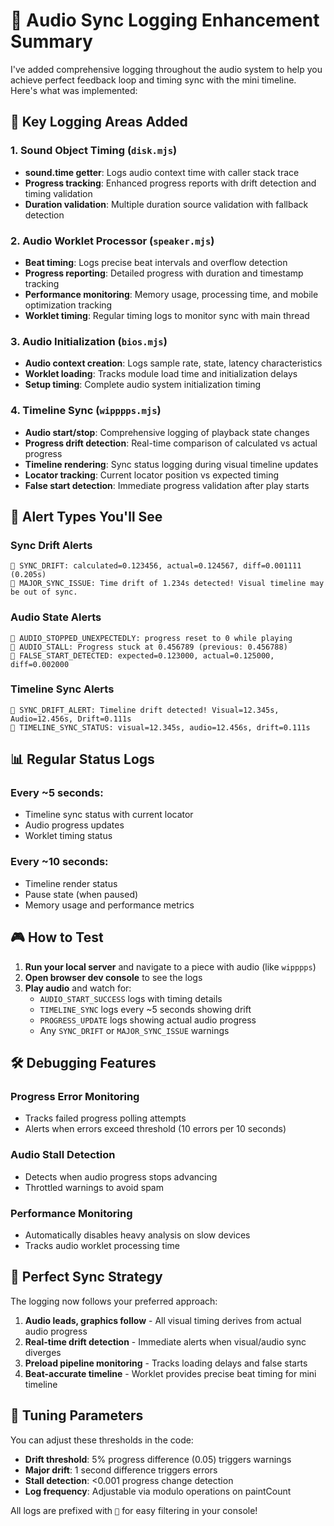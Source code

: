 # 🎵 Audio Sync Logging Enhancement Summary

I've added comprehensive logging throughout the audio system to help you achieve perfect feedback loop and timing sync with the mini timeline. Here's what was implemented:

## 🎯 Key Logging Areas Added

### 1. **Sound Object Timing (`disk.mjs`)**
- **sound.time getter**: Logs audio context time with caller stack trace
- **Progress tracking**: Enhanced progress reports with drift detection and timing validation
- **Duration validation**: Multiple duration source validation with fallback detection

### 2. **Audio Worklet Processor (`speaker.mjs`)**
- **Beat timing**: Logs precise beat intervals and overflow detection
- **Progress reporting**: Detailed progress with duration and timestamp tracking
- **Performance monitoring**: Memory usage, processing time, and mobile optimization tracking
- **Worklet timing**: Regular timing logs to monitor sync with main thread

### 3. **Audio Initialization (`bios.mjs`)**
- **Audio context creation**: Logs sample rate, state, latency characteristics
- **Worklet loading**: Tracks module load time and initialization delays
- **Setup timing**: Complete audio system initialization timing

### 4. **Timeline Sync (`wipppps.mjs`)**
- **Audio start/stop**: Comprehensive logging of playback state changes
- **Progress drift detection**: Real-time comparison of calculated vs actual progress
- **Timeline rendering**: Sync status logging during visual timeline updates
- **Locator tracking**: Current locator position vs expected timing
- **False start detection**: Immediate progress validation after play starts

## 🚨 Alert Types You'll See

### **Sync Drift Alerts**
```
🎵 SYNC_DRIFT: calculated=0.123456, actual=0.124567, diff=0.001111 (0.205s)
🎵 MAJOR_SYNC_ISSUE: Time drift of 1.234s detected! Visual timeline may be out of sync.
```

### **Audio State Alerts**
```
🎵 AUDIO_STOPPED_UNEXPECTEDLY: progress reset to 0 while playing
🎵 AUDIO_STALL: Progress stuck at 0.456789 (previous: 0.456788)
🎵 FALSE_START_DETECTED: expected=0.123000, actual=0.125000, diff=0.002000
```

### **Timeline Sync Alerts**
```
🎵 SYNC_DRIFT_ALERT: Timeline drift detected! Visual=12.345s, Audio=12.456s, Drift=0.111s
🎵 TIMELINE_SYNC_STATUS: visual=12.345s, audio=12.456s, drift=0.111s
```

## 📊 Regular Status Logs

### **Every ~5 seconds:**
- Timeline sync status with current locator
- Audio progress updates
- Worklet timing status

### **Every ~10 seconds:**
- Timeline render status
- Pause state (when paused)
- Memory usage and performance metrics

## 🎮 How to Test

1. **Run your local server** and navigate to a piece with audio (like `wipppps`)
2. **Open browser dev console** to see the logs
3. **Play audio** and watch for:
   - `AUDIO_START_SUCCESS` logs with timing details
   - `TIMELINE_SYNC` logs every ~5 seconds showing drift
   - `PROGRESS_UPDATE` logs showing actual audio progress
   - Any `SYNC_DRIFT` or `MAJOR_SYNC_ISSUE` warnings

## 🛠️ Debugging Features

### **Progress Error Monitoring**
- Tracks failed progress polling attempts
- Alerts when errors exceed threshold (10 errors per 10 seconds)

### **Audio Stall Detection**
- Detects when audio progress stops advancing
- Throttled warnings to avoid spam

### **Performance Monitoring**
- Automatically disables heavy analysis on slow devices
- Tracks audio worklet processing time

## 🎯 Perfect Sync Strategy

The logging now follows your preferred approach:
1. **Audio leads, graphics follow** - All visual timing derives from actual audio progress
2. **Real-time drift detection** - Immediate alerts when visual/audio sync diverges
3. **Preload pipeline monitoring** - Tracks loading delays and false starts
4. **Beat-accurate timeline** - Worklet provides precise beat timing for mini timeline

## 🔧 Tuning Parameters

You can adjust these thresholds in the code:
- **Drift threshold**: 5% progress difference (0.05) triggers warnings
- **Major drift**: 1 second difference triggers errors  
- **Stall detection**: <0.001 progress change detection
- **Log frequency**: Adjustable via modulo operations on paintCount

All logs are prefixed with `🎵` for easy filtering in your console!
